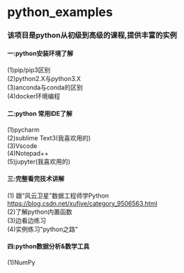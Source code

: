 # python_examples
### 该项目是python从初级到高级的课程,提供丰富的实例 
#### 一:python安装环境了解  
(1)pip/pip3区别  
(2)python2.X与python3.X  
(3)anconda与conda的区别  
(4)docker环境编程  
#### 二:python 常用IDE了解  
(1)pycharm  
(2)sublime Text3(我喜欢用的)  
(3)Vscode  
(4)Notepad++  
(5)jupyter(我喜欢用的)  

#### 三:完整看完技术讲解
 (1) 跟“风云卫星”数据工程师学Python  
   https://blog.csdn.net/xufive/category_9506563.html  
 (2)了解python内置函数  
 (3)边看边练习  
 (4)实例练习"python之路"  

 #### 四:python数据分析&数学工具  
 (1)NumPy  

